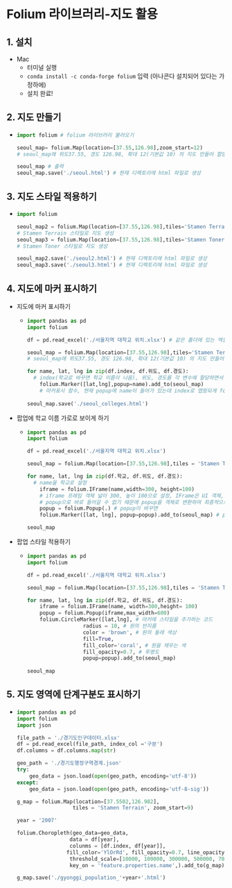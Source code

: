 # Folium 라이브러리-지도 활용

## 1.  설치

- Mac
  - 터미널 실행 
  - `conda install -c conda-forge folium` 입력 (아나콘다 설치되어 있다는 가정하에)
  - 설치 완료!



## 2. 지도 만들기

- ````python
  import folium # folium 라이브러리 불러오기
  
  seoul_map= folium.Map(location=[37.55,126.98],zoom_start=12) 
  # seoul_map에 위도37.55, 경도 126.98, 확대 12(기본값 10) 의 지도 만들어 할당하기
  
  seoul_map # 출력
  seoul_map.save('./seoul.html') # 현재 디렉토리에 html 파일로 생성
  ````



## 3. 지도 스타일 적용하기

- ````python
  import folium
  
  seoul_map2 = folium.Map(location=[37.55,126.98],tiles='Stamen Terrain',zoom_start=12) 
  # Stamen Terrain 스타일로 지도 생성
  seoul_map3 = folium.Map(location=[37.55,126.98],tiles='Stamen Toner',zoom_start=15)
  # Stamen Toner 스타일로 지도 생성
  
  seoul_map2.save('./seoul2.html') # 현재 디렉토리에 html 파일로 생성
  seoul_map3.save('./seoul3.html') # 현재 디렉토리에 html 파일로 생성
  ````



## 4. 지도에 마커 표시하기

- 지도에 마커 표시하기 

  - ````python
    import pandas as pd
    import folium
    
    df = pd.read_excel('./서울지역 대학교 위치.xlsx') # 같은 폴더에 있는 엑셀 데이터 불러오기
    
    seoul_map = folium.Map(location=[37.55,126.98],tiles='Stamen Terrain', zoom_start = 12)
    # seoul_map에 위도37.55, 경도 126.98, 확대 12(기본값 10) 의 지도 만들어 할당하기
    
    for name, lat, lng in zip(df.index, df.위도, df.경도): 
      # index(학교로 바꾸면 학교 이름이 나옴), 위도, 경도를 각 변수에 할당하면서 for문 돌리기
        folium.Marker([lat,lng],popup=name).add_to(seoul_map) 
        # 마커표시 함수, 현재 popup에 name이 들어가 있는데 index로 맵핑되게 for문을 돌렸으니까 index가 나올 것임
        
    seoul_map.save('./seoul_colleges.html')
    ````

- 팝업에 학교 이름 가로로 보이게 하기

  - ````python
    import pandas as pd
    import folium
    
    df = pd.read_excel('./서울지역 대학교 위치.xlsx')
    
    seoul_map = folium.Map(location=[37.55,126.98],tiles = 'Stamen Terrain',zoom_start=12)
    
    for name, lat, lng in zip(df.학교, df.위도, df.경도):
      # name을 학교로 설정
        iframe = folium.IFrame(name,width=300, height=100) 
        # iframe 프레임 객체 넓이 300, 높이 100으로 설정, IFrame은 UI 객체, 
        # popup으로 바로 들어갈 수 없기 때문에 popup을 객체로 변환하여 최종적으로 Marker에 들어갈 수 있게 설정하는 것임
        popup = folium.Popup(.) # popup이 바꾸면 
        folium.Marker([lat, lng], popup=popup).add_to(seoul_map) # popup=(popup)-> 이 친구를 똑같이 바꿔줘야함
    
    seoul_map
    ````

- 팝업 스타일 적용하기

  - ````python
    import pandas as pd
    import folium
    
    df = pd.read_excel('./서울지역 대학교 위치.xlsx')
    
    seoul_map = folium.Map(location=[37.55,126.98],tiles = 'Stamen Terrain',zoom_start = 12)
    
    for name, lat, lng in zip(df.학교, df.위도, df.경도):
        iframe = folium.IFrame(name, width=300,height= 100)
        popup = folium.Popup(iframe,max_width=600)
        folium.CircleMarker([lat,lng], # 마커에 스타일을 추가하는 코드
                      radius = 10, # 원의 반지름
                      color = 'brown', # 원의 둘레 색상
                      fill=True, 
                      fill_color='coral', # 원을 채우는 색
                      fill_opacity=0.7, # 투명도
                      popup=popup).add_to(seoul_map)
        
    seoul_map
    ````



## 5. 지도 영역에 단계구분도 표시하기

- ````python
  import pandas as pd
  import folium
  import json
  
  file_path = './경기도인구데이터.xlsx'
  df = pd.read_excel(file_path, index_col ='구분')
  df.columns = df.columns.map(str)
  
  geo_path = './경기도행정구역경계.json'
  try:
      geo_data = json.load(open(geo_path, encoding='utf-8'))
  except:
      geo_data = json.load(open(geo_path, encoding='utf-8-sig'))
  
  g_map = folium.Map(location=[37.5502,126.982],
                    tiles = 'Stamen Terrain', zoom_start=9)
  
  year = '2007'
  
  folium.Choropleth(geo_data=geo_data,
                   data = df[year],
                   colunms = [df.index, df[year]],
                  fill_color='YlOrRd', fill_opacity=0.7, line_opacity=0.3, 
                   threshold_scale=[10000, 100000, 300000, 500000, 700000],
                   key_on = 'feature.properties.name',).add_to(g_map)
  
  g_map.save('./gyonggi_population_'+year+'.html')
  ````